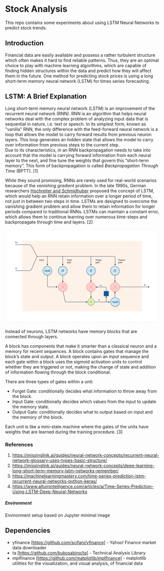 # Stock Analysis

This repo contains some experiments about using LSTM Neural Networks to predict stock trends.

## Introduction
Financial data are easily available and possess a rather turbulent structure which often makes it hard to find reliable patterns. Thus, they are an optimal choice to play with machine learning algorithms, which are capable of finding hidden structures within the data and predict how they will affect them in the future. One method for predicting stock prices is using a long short-term memory neural network (LSTM) for times series forecasting.

## LSTM: A Brief Explanation
Long short-term memory neural network (LSTM) is an improvement of the recurrent neural network (RNN). RNN is an algorithm that helps neural networks deal with the complex problem of analyzing input data that is sequential in nature, i.e. text or speech. In its simplest form, known as "vanilla" RNN, the only difference with the feed-forward neural network is a loop that allows the model to carry forward results from previous neuron layers. This loop generates an hidden state that allows the model to carry over information from previous steps to the current step. <br/>
Due to its characteristics, in an RNN backpropagation needs to take into account that the model is carrying forward information from each neural layer to the next, and fine tune the weights that govern this “short-term memory”. This form of backpropagation is called *Backpropagation Through Time* (BPTT). [1]

While they sound promising, RNNs are rarely used for real-world scenarios because of the *vanishing gradient* problem. In the late 1990s, German researchers [Hochreiter and Schmidhuber](http://www.bioinf.jku.at/publications/older/2604.pdf) proposed the concept of LSTM, which would help an RNN retain information over a longer period of time, not just in between two steps in time. LSTMs are designed to overcome the vanishing gradient problem and allow them to retain information for longer periods compared to traditional RNNs. LSTMs can maintain a constant error, which allows them to continue learning over numerous time-steps and backpropagate through time and layers. [2]

![](LSTM.png)

Instead of neurons, LSTM networks have memory blocks that are connected through layers.

A block has components that make it smarter than a classical neuron and a memory for recent sequences. A block contains gates that manage the block’s state and output. A block operates upon an input sequence and each gate within a block uses the sigmoid activation units to control whether they are triggered or not, making the change of state and addition of information flowing through the block conditional.

There are three types of gates within a unit:

- Forget Gate: conditionally decides what information to throw away from the block.
- Input Gate: conditionally decides which values from the input to update the memory state.
- Output Gate: conditionally decides what to output based on input and the memory of the block.

Each unit is like a mini-state machine where the gates of the units have weights that are learned during the training procedure. [3]

### References
1) https://missinglink.ai/guides/neural-network-concepts/recurrent-neural-network-glossary-uses-types-basic-structure/
2) https://missinglink.ai/guides/neural-network-concepts/deep-learning-long-short-term-memory-lstm-networks-remember/
3) https://machinelearningmastery.com/time-series-prediction-lstm-recurrent-neural-networks-python-keras/
4) https://www.altumintelligence.com/articles/a/Time-Series-Prediction-Using-LSTM-Deep-Neural-Networks

##### Environment
Environment setup based on Jupyter minimal image

## Dependencies
* yfinance [https://github.com/scifani/yfinance] - Yahoo! Finance market data downloader
* ta [https://github.com/bukosabino/ta] - Technical Analysis Library
* mplfinance [https://github.com/matplotlib/mplfinance] -  matplotlib utilities for the visualization, and visual analysis, of financial data


